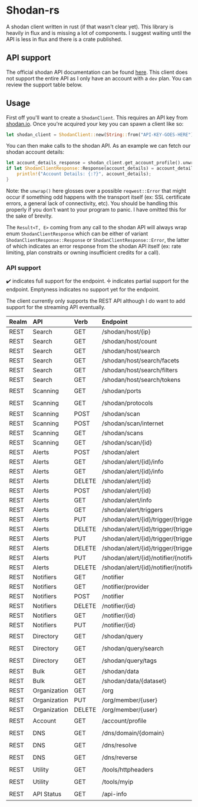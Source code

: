 # Shodan-rs

A shodan client written in rust (if that wasn't clear yet). This library is heavily in flux and is missing a lot of
components. I suggest waiting until the API is less in flux and there is a crate published.

## API support
The official shodan API documentation can be found [here](https://developer.shodan.io/api).
This client does not support the entire API as I only have an account with a `dev` plan.
You can review the support table below.

## Usage
First off you'll want to create a `ShodanClient`. This requires an API key from [shodan.io](https://shodan.io).
Once you're acquired your key you can spawn a client like so:
```rust
let shodan_client = ShodanClient::new(String::from("API-KEY-GOES-HERE"));
```

You can then make calls to the shodan API. As an example we can fetch our shodan account details:
```rust
let account_details_response = shodan_client.get_account_profile().unwrap();
if let ShodanClientResponse::Response(account_details) = account_details_response {
    println!("Account Details: {:?}", account_details);
}
```

Note: the `unwrap()` here glosses over a possible `reqwest::Error` that might occur if something odd happens with the 
transport itself (ex: SSL certificate errors, a general lack of connectivity, etc). You should be handling this properly if
you don't want to your program to panic. I have omitted this for the sake of brevity.

The `Result<T, E>` coming from any call to the shodan API will always wrap enum `ShodanClientResponse` which can be
either of variant `ShodanClientResponse::Response` or `ShodanClientResponse::Error`, the latter of which indicates
an error response from the shodan API itself (ex: rate limiting, plan constraits or owning insufficient credits for a
call).

### API support

:heavy_check_mark: indicates full support for the endpoint.
:heavy_division_sign: indicates partial support for the endpoint.
Emptyness indicates no support yet for the endpoint.

The client currently only supports the REST API although I do want to add support for the streaming API eventually.

| Realm | API          | Verb   | Endpoint                                              |      Support       |
|:------|:-------------|:-------|:------------------------------------------------------|:------------------:|
| REST  | Search       | GET    | /shodan/host/{ip}                                     |                    |
| REST  | Search       | GET    | /shodan/host/count                                    |                    |
| REST  | Search       | GET    | /shodan/host/search                                   |                    |
| REST  | Search       | GET    | /shodan/host/search/facets                            |                    |
| REST  | Search       | GET    | /shodan/host/search/filters                           |                    |
| REST  | Search       | GET    | /shodan/host/search/tokens                            |                    |
| REST  | Scanning     | GET    | /shodan/ports                                         | :heavy_check_mark: |
| REST  | Scanning     | GET    | /shodan/protocols                                     | :heavy_check_mark: |
| REST  | Scanning     | POST   | /shodan/scan                                          |                    |
| REST  | Scanning     | POST   | /shodan/scan/internet                                 |                    |
| REST  | Scanning     | GET    | /shodan/scans                                         |                    |
| REST  | Scanning     | GET    | /shodan/scan/{id}                                     |                    |
| REST  | Alerts       | POST   | /shodan/alert                                         |                    |
| REST  | Alerts       | GET    | /shodan/alert/{id}/info                               |                    |
| REST  | Alerts       | GET    | /shodan/alert/{id}/info                               |                    |
| REST  | Alerts       | DELETE | /shodan/alert/{id}                                    |                    |
| REST  | Alerts       | POST   | /shodan/alert/{id}                                    |                    |
| REST  | Alerts       | GET    | /shodan/alert/info                                    |                    |
| REST  | Alerts       | GET    | /shodan/alert/triggers                                |                    |
| REST  | Alerts       | PUT    | /shodan/alert/{id}/trigger/{trigger}                  |                    |
| REST  | Alerts       | DELETE | /shodan/alert/{id}/trigger/{trigger}                  |                    |
| REST  | Alerts       | PUT    | /shodan/alert/{id}/trigger/{trigger}/ignore/{service} |                    |
| REST  | Alerts       | DELETE | /shodan/alert/{id}/trigger/{trigger}/ignore/{service} |                    |
| REST  | Alerts       | PUT    | /shodan/alert/{id}/notifier/{notifier_id}             |                    |
| REST  | Alerts       | DELETE | /shodan/alert/{id}/notifier/{notifier_id}             |                    |
| REST  | Notifiers    | GET    | /notifier                                             |                    |
| REST  | Notifiers    | GET    | /notifier/provider                                    |                    |
| REST  | Notifiers    | POST   | /notifier                                             |                    |
| REST  | Notifiers    | DELETE | /notifier/{id}                                        |                    |
| REST  | Notifiers    | GET    | /notifier/{id}                                        |                    |
| REST  | Notifiers    | PUT    | /notifier/{id}                                        |                    |
| REST  | Directory    | GET    | /shodan/query                                         | :heavy_check_mark: |
| REST  | Directory    | GET    | /shodan/query/search                                  | :heavy_check_mark: |
| REST  | Directory    | GET    | /shodan/query/tags                                    | :heavy_check_mark: |
| REST  | Bulk         | GET    | /shodan/data                                          |                    |
| REST  | Bulk         | GET    | /shodan/data/{dataset}                                |                    |
| REST  | Organization | GET    | /org                                                  |                    |
| REST  | Organization | PUT    | /org/member/{user}                                    |                    |
| REST  | Organization | DELETE | /org/member/{user}                                    |                    |
| REST  | Account      | GET    | /account/profile                                      | :heavy_check_mark: |
| REST  | DNS          | GET    | /dns/domain/{domain}                                  | :heavy_check_mark: |
| REST  | DNS          | GET    | /dns/resolve                                          | :heavy_check_mark: |
| REST  | DNS          | GET    | /dns/reverse                                          | :heavy_check_mark: |
| REST  | Utility      | GET    | /tools/httpheaders                                    | :heavy_check_mark: |
| REST  | Utility      | GET    | /tools/myip                                           | :heavy_check_mark: |
| REST  | API Status   | GET    | /api-info                                             | :heavy_check_mark: |